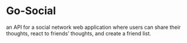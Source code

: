 # Go-Social
an API for a social network web application where users can share their thoughts, react to friends’ thoughts, and create a friend list.

